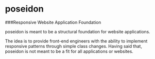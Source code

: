 # poseidon
###Responsive Website Application Foundation

poseidon is meant to be a structural foundation for
website applications.

The idea is to provide front-end engineers with the ability
to implement responsive patterns through simple class changes.
Having said that, poseidon is not meant to be a fit for all
applications or websites.
